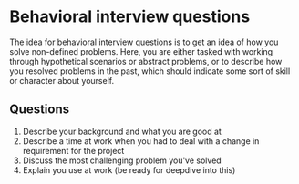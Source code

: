 # Behavioral interview questions

The idea for behavioral interview questions is to get an idea of how you solve non-defined problems.
Here, you are either tasked with working through hypothetical scenarios or abstract problems, or to describe how you resolved problems in the past, which should indicate some sort of skill or character about yourself.

## Questions

1. Describe your background and what you are good at
2. Describe a time at work when you had to deal with a change in requirement for the project
3. Discuss the most challenging problem you've solved
4. Explain <technology> you use at work (be ready for deepdive into this)
